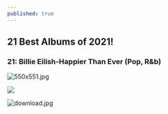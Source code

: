 ```yaml
---
published: true
---
```

## 21 Best Albums of 2021! 

### 21: Billie Eilish-Happier Than Ever (Pop, R&b)

![550x551.jpg]({{site.baseurl}}/_posts/550x551.jpg)

![]({{site.baseurl}}/https://raw.githubusercontent.com/D1vineDamon/D1vineDamon.github.io/418a6e4ba4eb5a329cd72350113a43794fa8058d/images/550x551.jpg)

![download.jpg]({{site.baseurl}}/_posts/download.jpg)
